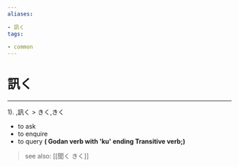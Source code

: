 ```yaml
---
aliases:
    
- 訊く
tags:
    
- common
---
```


# 訊く
---
1).
,訊く > きく,きく

- to ask
- to enquire
- to query
**( Godan verb with 'ku' ending Transitive verb;)**
> see also:  [[聞く きく]]
            